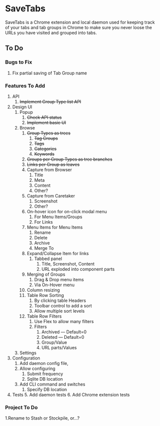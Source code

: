 # SaveTabs

SaveTabs is a Chrome extension and local daemon used for keeping track of your tabs and tab groups in Chrome to make sure you never loose the URLs you have visited and grouped into tabs. 

## To Do

### Bugs to Fix
1. Fix partial saving of Tab Group name

### Features To Add
1. API
   1. ~~Implement Group Type list API~~
2. Design UI
   1. Popup
      1. ~~Check API status~~  
      2. ~~Implement basic UI~~  
   2. Browse 
      1. ~~Group Types as trees~~
         1. ~~Tag Groups~~
         2. ~~Tags~~
         3. ~~Categories~~
         4. ~~Keywords~~
      2. ~~Groups per Group Types as tree branches~~
      3. ~~Links per Group as leaves~~
      4. Capture from Browser
         1. Title
         2. Meta
         3. Content
         3. Other?
      5. Capture from Caretaker
         1. Screenshot
         3. Other?
      6. On-hover icon for on-click modal menu
         1. For Menu Items/Groups
         2. For Links
      7. Menu Items for Menu Items
         1. Rename
         2. Delete
         3. Archive
         4. Merge To
      8. Expand/Collapse Item for links
         1. Tabbed panel
            1. Title, Screenshot, Content
            2. URL exploded into component parts
      9. Merging of Groups
         1. Drag & Drop menu items
         2. Via On-Hover menu 
      10. Column resizing
      11. Table Row Sorting
          1. By clicking table Headers
          2. Toolbar control to add a sort
          3. Allow multiple sort levels
      12. Table Row Filters
          1. Use Flex to allow many filters
          2. Filters
             1. Archived — Default=0
             2. Deleted — Default=0
             3. Group/Value
             4. URL parts/Values
   3. Settings
3. Configuration
   1. Add daemon config file, 
   4. Allow configuring
      1. Submit frequency
      2. Sqlite DB location 
   5. Add CLI command and switches
      1. Specify DB location
4. Tests
   5. Add daemon tests
   6. Add Chrome extension tests

### Project To Do
1.Rename to Stash or Stockpile, or...?

